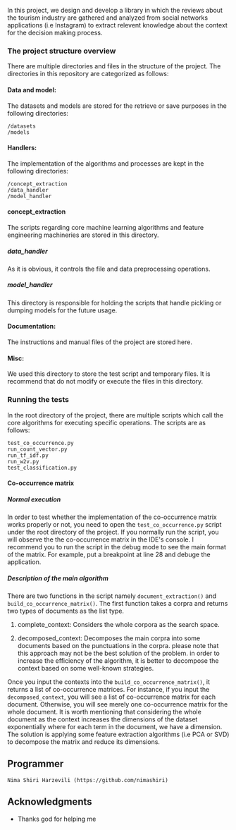 In this project, we design and develop a library in which the reviews about the tourism industry are gathered and analyzed from social networks applications (i.e Instagram) to extract relevent knowledge about the context for the decision making process. 

### The project structure overview
There are multiple directories and files in the structure of the project. The directories in this repository are categorized as follows:

#### Data and model:
The datasets and models are stored for the retrieve or save purposes in the following directories:
```
/datasets
/models
```
#### Handlers:
The implementation of the algorithms and processes are kept in the following directories:
```
/concept_extraction
/data_handler
/model_handler
```
#### concept_extraction
The scripts regarding core machine learning algorithms and feature engineering machineries are stored in this directory.
##### data_handler
As it is obvious, it controls the file and data preprocessing operations.
##### model_handler
This directory is responsible for holding the scripts that handle pickling or dumping models for the future usage. 

#### Documentation:
The instructions and manual files of the project are stored here.

#### Misc:
We used this directory to store the test script and temporary files. It is recommend that do not modify or execute the files in this directory.

### Running the tests
In the root directory of the project, there are multiple scripts which call the core algorithms for executing specific operations. The scripts are as follows:
```
test_co_occurrence.py
run_count_vector.py
run_tf_idf.py
run_w2v.py
test_classification.py
```

#### Co-occurrence matrix 

##### Normal execution
In order to test whether the implementation of the co-occurrence matrix works properly
or not, you need to open the ``test_co_occurrence.py`` script under the root directory
of the project. If you normally run the script, you will observe the the co-occurrence matrix in 
the IDE's console. I recommend you to run the script in the debug mode to see the main format of
the matrix. For example, put a breakpoint at line 28 and debuge the application. 

##### Description of the main algorithm

There are two functions in the script namely ``document_extraction()`` 
and ``build_co_occurrence_matrix()``. The first function takes a corpra and returns two types of documents as the list type.

1) complete_context:
Considers the whole corpora as the search space.

2) decomposed_context:
Decomposes the main corpra into some documents based on the punctuations in the corpra.
please note that this approach may not be the best solution of the problem.
in order to increase the efficiency of the algorithm, it is better to decompose the context
based on some well-known strategies. 

Once you input the contexts into the ``build_co_occurrence_matrix()``, it returns a list of 
co-occurrence matrices. For instance, if you input the ``decomposed_context``, you will see a list of 
co-occurrence matrix for each document. Otherwise, you will see merely one co-occurrence matrix for the whole document. 
It is worth mentioning that considering the whole document as the context increases the dimensions of the dataset exponentially where for each term in the document, we have a dimension. The solution is
applying some feature extraction algorithms (i.e PCA or SVD) to decompose the matrix and reduce its dimensions. 
 
 ## Programmer
```
Nima Shiri Harzevili (https://github.com/nimashiri)
```
## Acknowledgments

* Thanks god for helping me
